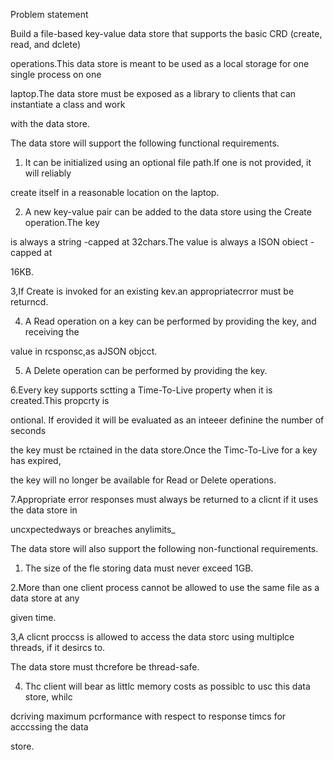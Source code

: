 Problem statement

Build a file-based key-value data store that supports the basic CRD (create, read, and dclete)

operations.This data store is meant to be used as a local storage for one single process on one

laptop.The data store must be exposed as a library to clients that can instantiate a class and work

with the data store.

The data store will support the following functional requirements.

1. It can be initialized using an optional file path.If one is not provided, it will reliably

create itself in a reasonable location on the laptop.

2. A new key-value pair can be added to the data store using the Create operation.The key

is always a string -capped at 32chars.The value is always a ISON obiect - capped at

16KB.

3,If Create is invoked for an existing kev.an appropriatecrror must be returncd.

4. A Read operation on a key can be performed by providing the key, and receiving the

value in rcsponsc,as aJSON objcct.

5. A Delete operation can be performed by providing the key.

6.Every key supports sctting a Time-To-Live property when it is created.This propcrty is

ontional. If erovided it will be evaluated as an inteeer definine the number of seconds

the key must be rctained in the data store.Once the Timc-To-Live for a key has expired,

the key will no longer be available for Read or Delete operations.

7.Appropriate error responses must always be returned to a clicnt if it uses the data store in

uncxpectedways or breaches anylimits_

The data store will also support the following non-functional requirements.

1. The size of the fle storing data must never exceed 1GB.

2.More than one client process cannot be allowed to use the same file as a data store at any

given time.

3,A clicnt proccss is allowed to access the data storc using multiplce threads, if it desircs to.

The data store must thcrefore be thread-safe.

4. Thc client will bear as littlc memory costs as possiblc to usc this data store, whilc

dcriving maximum pcrformance with respect to response timcs for acccssing the data

store.




